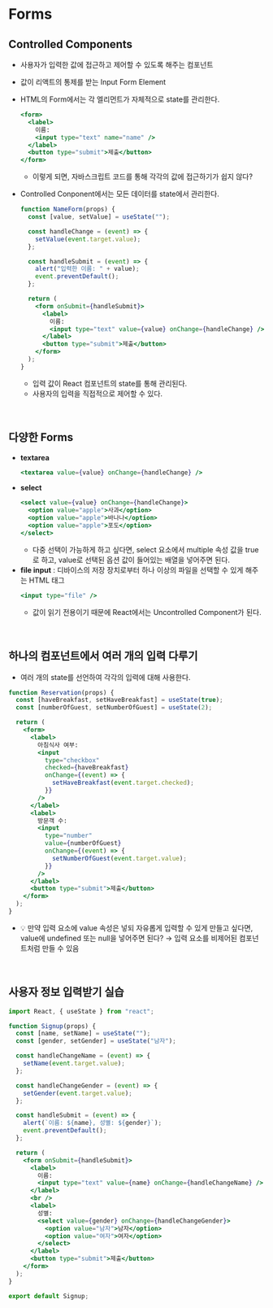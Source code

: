 # Forms

## Controlled Components

- 사용자가 입력한 값에 접근하고 제어할 수 있도록 해주는 컴포넌트
- 값이 리액트의 통제를 받는 Input Form Element
- HTML의 Form에서는 각 엘리먼트가 자체적으로 state를 관리한다.
  ```jsx
  <form>
    <label>
      이름:
      <input type="text" name="name" />
    </label>
    <button type="submit">제출</button>
  </form>
  ```
  - 이렇게 되면, 자바스크립트 코드를 통해 각각의 값에 접근하기가 쉽지 않다?
- Controlled Conponent에서는 모든 데이터를 state에서 관리한다.

  ```jsx
  function NameForm(props) {
    const [value, setValue] = useState("");

    const handleChange = (event) => {
      setValue(event.target.value);
    };

    const handleSubmit = (event) => {
      alert("입력한 이름: " + value);
      event.preventDefault();
    };

    return (
      <form onSubmit={handleSubmit}>
        <label>
          이름:
          <input type="text" value={value} onChange={handleChange} />
        </label>
        <button type="submit">제출</button>
      </form>
    );
  }
  ```

  - 입력 값이 React 컴포넌트의 state를 통해 관리된다.
  - 사용자의 입력을 직접적으로 제어할 수 있다.

<br/>

## 다양한 Forms

- **textarea**
  ```jsx
  <textarea value={value} onChange={handleChange} />
  ```
- **select**
  ```jsx
  <select value={value} onChange={handleChange}>
    <option value="apple">사과</option>
    <option value="apple">바나나</option>
    <option value="apple">포도</option>
  </select>
  ```
  - 다중 선택이 가능하게 하고 싶다면, select 요소에서 multiple 속성 값을 true로 하고, value로 선택된 옵션 값이 들어있는 배열을 넣어주면 된다.
- **file input** : 디바이스의 저장 장치로부터 하나 이상의 파일을 선택할 수 있게 해주는 HTML 태그
  ```jsx
  <input type="file" />
  ```
  - 값이 읽기 전용이기 때문에 React에서는 Uncontrolled Component가 된다.

<br/>

## 하나의 컴포넌트에서 여러 개의 입력 다루기

- 여러 개의 state를 선언하여 각각의 입력에 대해 사용한다.

```jsx
function Reservation(props) {
  const [haveBreakfast, setHaveBreakfast] = useState(true);
  const [numberOfGuest, setNumberOfGuest] = useState(2);

  return (
    <form>
      <label>
        아침식사 여부:
        <input
          type="checkbox"
          checked={haveBreakfast}
          onChange={(event) => {
            setHaveBreakfast(event.target.checked);
          }}
        />
      </label>
      <label>
        방문객 수:
        <input
          type="number"
          value={numberOfGuest}
          onChange={(event) => {
            setNumberOfGuest(event.target.value);
          }}
        />
      </label>
      <button type="submit">제출</button>
    </form>
  );
}
```

- 💡 만약 입력 요소에 value 속성은 넣되 자유롭게 입력할 수 있게 만들고 싶다면, value에 undefined 또는 null을 넣어주면 된다? → 입력 요소를 비제어된 컴포넌트처럼 만들 수 있음

<br/>

## 사용자 정보 입력받기 실습

```jsx
import React, { useState } from "react";

function Signup(props) {
  const [name, setName] = useState("");
  const [gender, setGender] = useState("남자");

  const handleChangeName = (event) => {
    setName(event.target.value);
  };

  const handleChangeGender = (event) => {
    setGender(event.target.value);
  };

  const handleSubmit = (event) => {
    alert(`이름: ${name}, 성별: ${gender}`);
    event.preventDefault();
  };

  return (
    <form onSubmit={handleSubmit}>
      <label>
        이름:
        <input type="text" value={name} onChange={handleChangeName} />
      </label>
      <br />
      <label>
        성별:
        <select value={gender} onChange={handleChangeGender}>
          <option value="남자">남자</option>
          <option value="여자">여자</option>
        </select>
      </label>
      <button type="submit">제출</button>
    </form>
  );
}

export default Signup;
```
